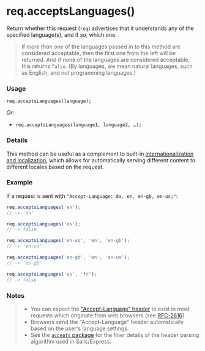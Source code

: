 # req.acceptsLanguages()

Return whether this request (`req`) advertises that it understands any of the specified language(s), and if so, which one.

> If _more than one_ of the languages passed in to this method are considered acceptable, then the first one from the left will be returned.  And if none of the languages are considered acceptable, this returns `false`.
> (By languages, we mean natural languages, such as English, and not programming languages.)


### Usage

```usage
req.acceptsLanguages(language);
```

_Or:_
+ `req.acceptsLanguages(language1, language2, …);`


### Details

This method can be useful as a complement to built-in [internationalization and localization](https://sailsjs.com/documentation/concepts/Internationalization), which allows for automatically serving different content to different locales based on the request.


### Example

If a request is sent with `"Accept-Language: da, en, en-gb, en-us;"`:

```js
req.acceptsLanguages('en');
// -> 'en'

req.acceptsLanguages('es');
// -> false

req.acceptsLanguages('en-us', 'en', 'en-gb');
// -> 'en-us'

req.acceptsLanguages('en-gb', 'en', 'en-us');
// -> 'en-gb'

req.acceptsLanguages('es', 'fr');
// -> false
```


### Notes

> + You can expect the ["Accept-Language" header](https://developer.mozilla.org/en-US/docs/Web/HTTP/Headers/Accept-Language) to exist in most requests which originate from web browsers (see [RFC-2616](http://www.w3.org/Protocols/rfc2616/rfc2616-sec14.html#sec14.4)).
> + Browsers send the "Accept-Language" header automatically based on the user's language settings.
> + See the [`accepts` package](https://www.npmjs.com/package/accepts) for the finer details of the header parsing algorithm used in Sails/Express.



<docmeta name="displayName" value="req.acceptsLanguages()">
<docmeta name="pageType" value="method">

